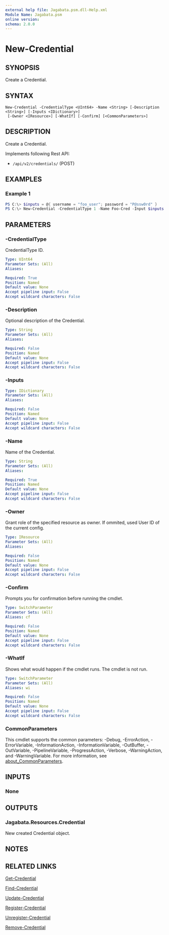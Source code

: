 ```yaml
---
external help file: Jagabata.psm.dll-Help.xml
Module Name: Jagabata.psm
online version:
schema: 2.0.0
---
```


# New-Credential

## SYNOPSIS
Create a Credential.

## SYNTAX

```
New-Credential -CredentialType <UInt64> -Name <String> [-Description <String>] [-Inputs <IDictionary>]
 [-Owner <IResource>] [-WhatIf] [-Confirm] [<CommonParameters>]
```

## DESCRIPTION
Create a Credential.

Implements following Rest API:  
- `/api/v2/credentials/` (POST)

## EXAMPLES

### Example 1
```powershell
PS C:\> $inputs = @{ username = "foo_user"; password = "P@ssw0rd" }
PS C:\> New-Credential -CredentialType 1 -Name Foo-Cred -Input $inputs -Owner (Get-Organization -Id 2)
```

## PARAMETERS

### -CredentialType
CredentialType ID.

```yaml
Type: UInt64
Parameter Sets: (All)
Aliases:

Required: True
Position: Named
Default value: None
Accept pipeline input: False
Accept wildcard characters: False
```

### -Description
Optional description of the Credential.

```yaml
Type: String
Parameter Sets: (All)
Aliases:

Required: False
Position: Named
Default value: None
Accept pipeline input: False
Accept wildcard characters: False
```

### -Inputs

```yaml
Type: IDictionary
Parameter Sets: (All)
Aliases:

Required: False
Position: Named
Default value: None
Accept pipeline input: False
Accept wildcard characters: False
```

### -Name
Name of the Credential.

```yaml
Type: String
Parameter Sets: (All)
Aliases:

Required: True
Position: Named
Default value: None
Accept pipeline input: False
Accept wildcard characters: False
```

### -Owner
Grant role of the specified resource as owner.
If ommited, used User ID of the current config.

```yaml
Type: IResource
Parameter Sets: (All)
Aliases:

Required: False
Position: Named
Default value: None
Accept pipeline input: False
Accept wildcard characters: False
```

### -Confirm
Prompts you for confirmation before running the cmdlet.

```yaml
Type: SwitchParameter
Parameter Sets: (All)
Aliases: cf

Required: False
Position: Named
Default value: None
Accept pipeline input: False
Accept wildcard characters: False
```

### -WhatIf
Shows what would happen if the cmdlet runs.
The cmdlet is not run.

```yaml
Type: SwitchParameter
Parameter Sets: (All)
Aliases: wi

Required: False
Position: Named
Default value: None
Accept pipeline input: False
Accept wildcard characters: False
```

### CommonParameters
This cmdlet supports the common parameters: -Debug, -ErrorAction, -ErrorVariable, -InformationAction, -InformationVariable, -OutBuffer, -OutVariable, -PipelineVariable, -ProgressAction, -Verbose, -WarningAction, and -WarningVariable. For more information, see [about_CommonParameters](http://go.microsoft.com/fwlink/?LinkID=113216).

## INPUTS

### None
## OUTPUTS

### Jagabata.Resources.Credential
New created Credential object.

## NOTES

## RELATED LINKS

[Get-Credential](Get-Credential.md)

[Find-Credential](Find-Credential.md)

[Update-Credential](Update-Credential.md)

[Register-Credential](Register-Credential.md)

[Unregister-Credential](Unregister-Credential.md)

[Remove-Credential](Remove-Credential.md)

